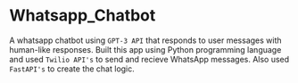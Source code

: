 # Whatsapp_Chatbot

A whatsapp chatbot using `GPT-3 API` that responds to user messages with human-like responses. Built this app using Python programming language and used `Twilio API's` to send and recieve WhatsApp messages. Also used `FastAPI's` to create the chat logic.